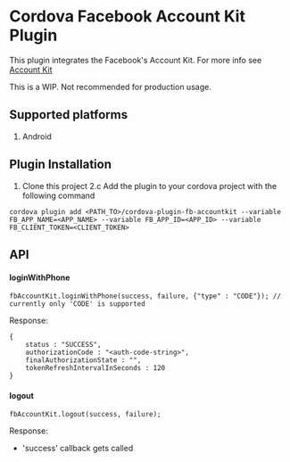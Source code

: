 # Cordova Facebook Account Kit Plugin

This plugin integrates the Facebook's Account Kit. For more info see [Account Kit](https://www.accountkit.com/)

This is a WIP. Not recommended for production usage.

## Supported platforms

1. Android

## Plugin Installation

1. Clone this project
2.c Add the plugin to your cordova project with the following command

```
cordova plugin add <PATH_TO>/cordova-plugin-fb-accountkit --variable FB_APP_NAME=<APP_NAME> --variable FB_APP_ID=<APP_ID> --variable FB_CLIENT_TOKEN=<CLIENT_TOKEN>
```

## API

#### loginWithPhone
```
fbAccountKit.loginWithPhone(success, failure, {"type" : "CODE"}); // currently only 'CODE' is supported
```

Response:
```
{
    status : "SUCCESS",
    authorizationCode : "<auth-code-string>",
    finalAuthorizationState : "",
    tokenRefreshIntervalInSeconds : 120
}
```

#### logout
```
fbAccountKit.logout(success, failure);
```

Response:
* 'success' callback gets called
